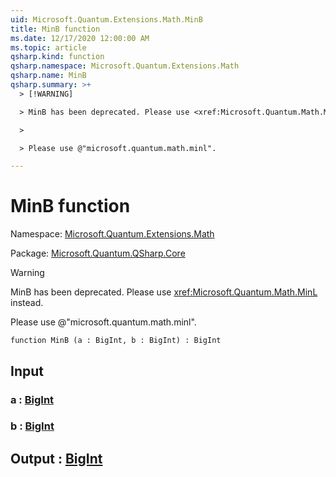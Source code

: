 ```yaml
---
uid: Microsoft.Quantum.Extensions.Math.MinB
title: MinB function
ms.date: 12/17/2020 12:00:00 AM
ms.topic: article
qsharp.kind: function
qsharp.namespace: Microsoft.Quantum.Extensions.Math
qsharp.name: MinB
qsharp.summary: >+
  > [!WARNING]

  > MinB has been deprecated. Please use <xref:Microsoft.Quantum.Math.MinL> instead.

  >

  > Please use @"microsoft.quantum.math.minl".

---
```


# MinB function

Namespace: [Microsoft.Quantum.Extensions.Math](xref:Microsoft.Quantum.Extensions.Math)

Package: [Microsoft.Quantum.QSharp.Core](https://nuget.org/packages/Microsoft.Quantum.QSharp.Core)


> [!WARNING]
> MinB has been deprecated. Please use <xref:Microsoft.Quantum.Math.MinL> instead.
>
> Please use @"microsoft.quantum.math.minl".



```qsharp
function MinB (a : BigInt, b : BigInt) : BigInt
```


## Input

### a : [BigInt](xref:microsoft.quantum.lang-ref.bigint)




### b : [BigInt](xref:microsoft.quantum.lang-ref.bigint)





## Output : [BigInt](xref:microsoft.quantum.lang-ref.bigint)

